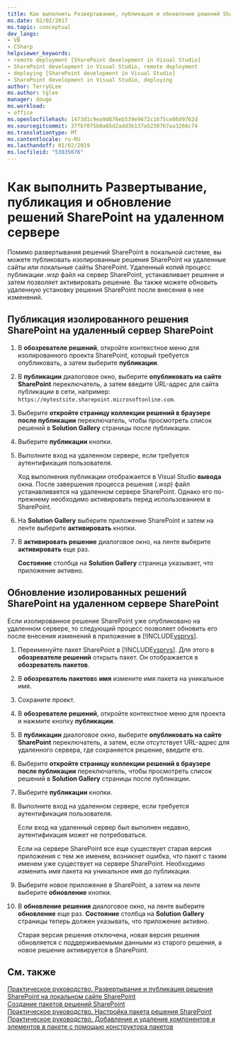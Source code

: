 ```yaml
---
title: Как выполнить Развертывание, публикация и обновление решений SharePoint на удаленном сервере | Документация Майкрософт
ms.date: 02/02/2017
ms.topic: conceptual
dev_langs:
- VB
- CSharp
helpviewer_keywords:
- remote deployment [SharePoint development in Visual Studio]
- SharePoint development in Visual Studio, remote deployment
- deploying [SharePoint development in Visual Studio]
- SharePoint development in Visual Studio, deploying
author: TerryGLee
ms.author: tglee
manager: douge
ms.workload:
- office
ms.openlocfilehash: 1473d1c9ea9d876eb539e9672c1675ce06d9762d
ms.sourcegitcommit: 37fb7075b0a65d2add3b137a5230767aa3266c74
ms.translationtype: MT
ms.contentlocale: ru-RU
ms.lasthandoff: 01/02/2019
ms.locfileid: "53835676"
---
```

# <a name="how-to-deploy-publish-and-upgrade-sharepoint-solutions-on-a-remote-server"></a>Как выполнить Развертывание, публикация и обновление решений SharePoint на удаленном сервере
  Помимо развертывания решений SharePoint в локальной системе, вы можете публиковать изолированные решения SharePoint на удаленные сайты или локальные сайты SharePoint. Удаленный копий процесс публикации *.wsp* файл на сервер SharePoint, устанавливает решение и затем позволяет активировать решение. Вы также можете обновить удаленную установку решения SharePoint после внесения в нее изменений.  
  
## <a name="to-publish-a-sandboxed-sharepoint-solution-to-a-remote-sharepoint-server"></a>Публикация изолированного решения SharePoint на удаленный сервер SharePoint  
  
1.  В **обозревателе решений**, откройте контекстное меню для изолированного проекта SharePoint, который требуется опубликовать, а затем выберите **публикации**.  
  
2.  В **публикации** диалоговое окно, выберите **опубликовать на сайте SharePoint** переключатель, а затем введите URL-адрес для сайта публикации в сети, например: `https://mytestsite.sharepoint.microsoftonline.com`.  
  
3.  Выберите **откройте страницу коллекции решений в браузере после публикации** переключатель, чтобы просмотреть список решений в **Solution Gallery** страницы после публикации.  
  
4.  Выберите **публикации** кнопки.  
  
5.  Выполните вход на удаленном сервере, если требуется аутентификация пользователя.  
  
     Ход выполнения публикации отображается в Visual Studio **вывода** окна. После завершения процесса решения (*.wsp*) файл устанавливается на удаленном сервере SharePoint. Однако его по-прежнему необходимо активировать перед использованием в SharePoint.  
  
6.  На **Solution Gallery** выберите приложение SharePoint и затем на ленте выберите **активировать** кнопки.  
  
7.  В **активировать решение** диалоговое окно, на ленте выберите **активировать** еще раз.  
  
     **Состояние** столбца на **Solution Gallery** страница указывает, что приложение активно.  
  
## <a name="to-upgrade-a-sandboxed-sharepoint-solution-on-a-remote-sharepoint-server"></a>Обновление изолированных решений SharePoint на удаленном сервере SharePoint  
 Если изолированное решение SharePoint уже опубликовано на удаленном сервере, то следующий процесс позволяет обновить его после внесения изменений в приложение в [!INCLUDE[vsprvs](../sharepoint/includes/vsprvs-md.md)].  
  
1.  Переименуйте пакет SharePoint в [!INCLUDE[vsprvs](../sharepoint/includes/vsprvs-md.md)]. Для этого в **обозревателе решений** открыть пакет. Он отображается в **обозреватель пакетов**.  
  
2.  В **обозреватель пакетов**в **имя** измените имя пакета на уникальное имя.  
  
3.  Сохраните проект.  
  
4.  В **обозревателе решений**, откройте контекстное меню для проекта и нажмите кнопку **публикации**.  
  
5.  В **публикации** диалоговое окно, выберите **опубликовать на сайте SharePoint** переключатель, а затем, если отсутствует URL-адрес для удаленного сервера, где сохраняется решение, введите его.  
  
6.  Выберите **откройте страницу коллекции решений в браузере после публикации** переключатель, чтобы просмотреть список решений в **Solution Gallery** страницы после публикации.  
  
7.  Выберите **публикации** кнопки.  
  
8.  Выполните вход на удаленном сервере, если требуется аутентификация пользователя.  
  
     Если вход на удаленный сервер был выполнен недавно, аутентификация может не потребоваться.  
  
     Если на сервере SharePoint все еще существует старая версия приложения с тем же именем, возникнет ошибка, что пакет с таким именем уже существует на сервере SharePoint. Необходимо изменить имя пакета на уникальное имя до публикации.  
  
9. Выберите новое приложение в SharePoint, а затем на ленте выберите **обновление** кнопки.  
  
10. В **обновление решения** диалоговое окно, на ленте выберите **обновление** еще раз. **Состояние** столбца на **Solution Gallery** страницы теперь должен указывать, что приложение активно.  
  
     Старая версия решения отключена, новая версия решения обновляется с поддерживаемыми данными из старого решения, а новое решение активируется в SharePoint.  
  
## <a name="see-also"></a>См. также
 [Практическое руководство. Развертывание и публикация решения SharePoint на локальном сайте SharePoint](../sharepoint/how-to-deploy-and-publish-a-sharepoint-solution-to-a-local-sharepoint-site.md)   
 [Создание пакетов решений SharePoint](../sharepoint/creating-sharepoint-solution-packages.md)   
 [Практическое руководство. Настройка пакета решения SharePoint](../sharepoint/how-to-customize-a-sharepoint-solution-package.md)   
 [Практическое руководство. Добавление и удаление компонентов и элементов в пакете с помощью конструктора пакетов](../sharepoint/how-to-add-and-remove-features-and-items-to-a-package-by-using-the-package-designer.md)  
